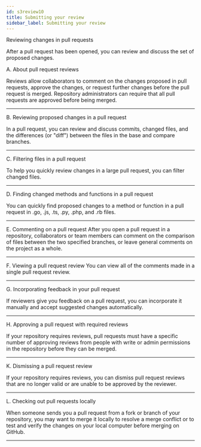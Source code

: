 ```yaml
---
id: s3review10
title: Submitting your review
sidebar_label: Submitting your review
---
```


Reviewing changes in pull requests

After a pull request has been opened, you can review and discuss the set of proposed changes.



A. About pull request reviews

Reviews allow collaborators to comment on the changes proposed in pull requests, approve the changes, or request further changes before the pull request is merged. Repository administrators can require that all pull requests are approved before being merged.

---

B. Reviewing proposed changes in a pull request

In a pull request, you can review and discuss commits, changed files, and the differences (or "diff") between the files in the base and compare branches.

---

C. Filtering files in a pull request

To help you quickly review changes in a large pull request, you can filter changed files.

---

D. Finding changed methods and functions in a pull request

You can quickly find proposed changes to a method or
function in a pull request in .go, .js, .ts, .py, .php, and .rb files.

---

E. Commenting on a pull request
After you open a pull request in a repository, collaborators or team members can comment on the comparison of files between the two specified branches, or leave general comments on the project as a whole.


---

F. Viewing a pull request review
You can view all of the comments made in a single pull request review.



---

G. Incorporating feedback in your pull request

If reviewers give you feedback on a pull request, you can incorporate it manually and accept suggested changes automatically.


---

H. Approving a pull request with required reviews

If your repository requires reviews,
pull requests must have a specific number of approving
reviews from people with write or admin permissions in the repository before they can be merged.



---

K.  Dismissing a pull request review

If your repository requires reviews, you can dismiss
pull request reviews that are no longer valid or are
unable to be approved by the reviewer.


---

L. Checking out pull requests locally

When someone sends you a pull request from a fork or branch of your repository,
you may want to merge it locally to resolve a merge
conflict or to test and verify the changes on your local computer before merging on GitHub.

---
